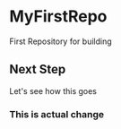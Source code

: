 # MyFirstRepo
First Repository for building

## Next Step
Let's see how this goes

### This is actual change
